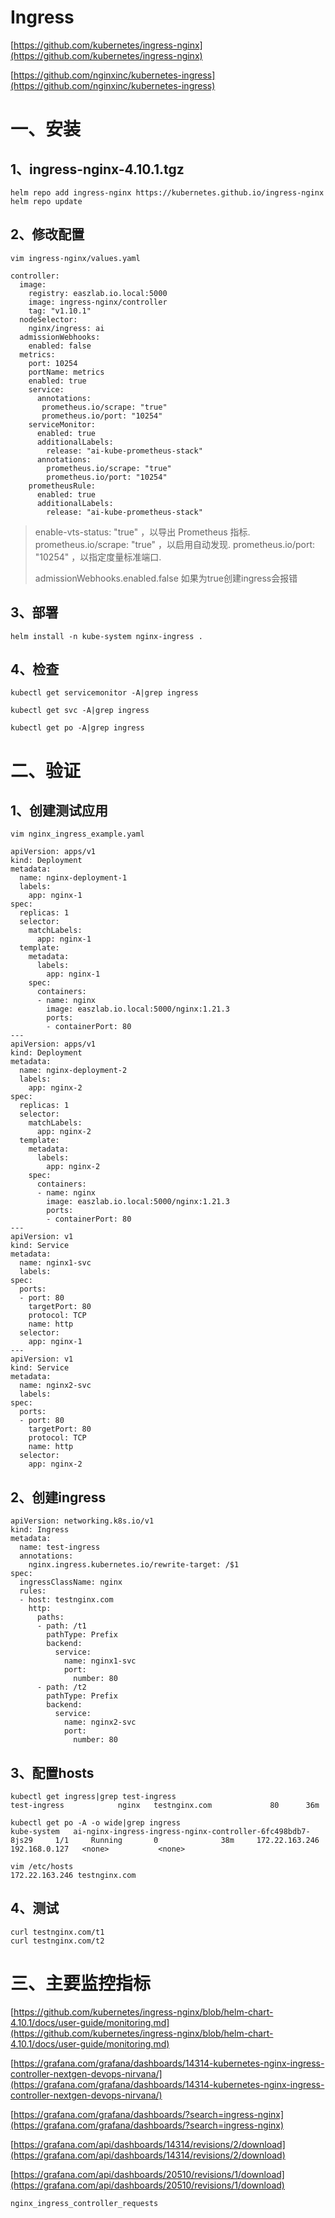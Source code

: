 # Ingress

[https://github.com/kubernetes/ingress-nginx](https://github.com/kubernetes/ingress-nginx)

[https://github.com/nginxinc/kubernetes-ingress](https://github.com/nginxinc/kubernetes-ingress)

# 一、安装

## 1、ingress-nginx-4.10.1.tgz

```
helm repo add ingress-nginx https://kubernetes.github.io/ingress-nginx
helm repo update
```

## 2、修改配置 

```
vim ingress-nginx/values.yaml

controller:
  image:
    registry: easzlab.io.local:5000
    image: ingress-nginx/controller
    tag: "v1.10.1"
  nodeSelector:
    nginx/ingress: ai
  admissionWebhooks:
    enabled: false
  metrics:
    port: 10254
    portName: metrics
    enabled: true
    service:
      annotations:
       prometheus.io/scrape: "true"
       prometheus.io/port: "10254"
    serviceMonitor:
      enabled: true
      additionalLabels:
        release: "ai-kube-prometheus-stack"
      annotations:
        prometheus.io/scrape: "true"
        prometheus.io/port: "10254"
    prometheusRule:
      enabled: true
      additionalLabels:
        release: "ai-kube-prometheus-stack"
```

> enable-vts-status: "true" ，以导出 Prometheus 指标.
> prometheus.io/scrape: "true" ，以启用自动发现.
> prometheus.io/port: "10254" ，以指定度量标准端口.
>
> admissionWebhooks.enabled.false  如果为true创建ingress会报错

## 3、部署

```
helm install -n kube-system nginx-ingress .
```

## 4、检查

```
kubectl get servicemonitor -A|grep ingress
```

```
kubectl get svc -A|grep ingress
```

```
kubectl get po -A|grep ingress
```

# 二、验证

## 1、创建测试应用

```
vim nginx_ingress_example.yaml

apiVersion: apps/v1
kind: Deployment
metadata:
  name: nginx-deployment-1
  labels:
    app: nginx-1
spec:
  replicas: 1
  selector:
    matchLabels:
      app: nginx-1
  template:
    metadata:
      labels:
        app: nginx-1
    spec:
      containers:
      - name: nginx
        image: easzlab.io.local:5000/nginx:1.21.3
        ports:
        - containerPort: 80
---
apiVersion: apps/v1
kind: Deployment
metadata:
  name: nginx-deployment-2
  labels:
    app: nginx-2
spec:
  replicas: 1
  selector:
    matchLabels:
      app: nginx-2
  template:
    metadata:
      labels:
        app: nginx-2
    spec:
      containers:
      - name: nginx
        image: easzlab.io.local:5000/nginx:1.21.3
        ports:
        - containerPort: 80
---
apiVersion: v1
kind: Service
metadata:
  name: nginx1-svc
  labels:
spec:
  ports:
  - port: 80
    targetPort: 80
    protocol: TCP
    name: http
  selector:
    app: nginx-1
---
apiVersion: v1
kind: Service
metadata:
  name: nginx2-svc
  labels:
spec:
  ports:
  - port: 80
    targetPort: 80
    protocol: TCP
    name: http
  selector:
    app: nginx-2
```

## 2、创建ingress

```
apiVersion: networking.k8s.io/v1
kind: Ingress
metadata:
  name: test-ingress
  annotations:
    nginx.ingress.kubernetes.io/rewrite-target: /$1
spec:
  ingressClassName: nginx
  rules:
  - host: testnginx.com
    http:
      paths:
      - path: /t1
        pathType: Prefix
        backend:
          service:
            name: nginx1-svc
            port:
              number: 80
      - path: /t2
        pathType: Prefix
        backend:
          service:
            name: nginx2-svc
            port:
              number: 80
```

## 3、配置hosts

```
kubectl get ingress|grep test-ingress
test-ingress            nginx   testnginx.com             80      36m
```

```
kubectl get po -A -o wide|grep ingress
kube-system   ai-nginx-ingress-ingress-nginx-controller-6fc498bdb7-8js29     1/1     Running       0              38m     172.22.163.246   192.168.0.127   <none>           <none>
```

```
vim /etc/hosts
172.22.163.246 testnginx.com
```

## 4、测试

```
curl testnginx.com/t1
curl testnginx.com/t2
```

# 三、主要监控指标

[https://github.com/kubernetes/ingress-nginx/blob/helm-chart-4.10.1/docs/user-guide/monitoring.md](https://github.com/kubernetes/ingress-nginx/blob/helm-chart-4.10.1/docs/user-guide/monitoring.md)

[https://grafana.com/grafana/dashboards/14314-kubernetes-nginx-ingress-controller-nextgen-devops-nirvana/](https://grafana.com/grafana/dashboards/14314-kubernetes-nginx-ingress-controller-nextgen-devops-nirvana/)

[https://grafana.com/grafana/dashboards/?search=ingress-nginx](https://grafana.com/grafana/dashboards/?search=ingress-nginx)

[https://grafana.com/api/dashboards/14314/revisions/2/download](https://grafana.com/api/dashboards/14314/revisions/2/download)

[https://grafana.com/api/dashboards/20510/revisions/1/download](https://grafana.com/api/dashboards/20510/revisions/1/download)

```
nginx_ingress_controller_requests
```

